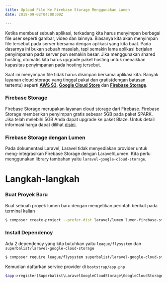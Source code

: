 ```yaml
---
title: Upload File Ke Firebase Storage Menggunakan Lumen
date: 2019-09-02T04:00:00Z

---
```

Ketika membuat sebuah aplikasi, terkadang kita harus menyimpan berbagai file user seperti gambar, video dan lainnya. Biasanya kita akan menyimpan file tersebut pada server bersama dengan aplikasi yang kita buat. Pada dasarnya ini bukan sebuah masalah, tapi semakin lama aplikasi berjalan penyimpanan pada server pun semakin besar. Jika menggunakan shared hosting, otomatis kita harus upgrade paket hosting untuk menaikkan kapasitas penyimpanan pada hosting tersebut.

Saat ini menyimpan file tidak harus disimpan bersama aplikasi kita. Banyak layanan cloud storage yang tinggal pakai dan gratis(dengan batasan tertentu) seperti [**AWS S3**](https://aws.amazon.com/s3/), [**Google Cloud Store**](https://cloud.google.com/storage/) dan [**Firebase Storage**](https://firebase.google.com/docs/storage).

### Firebase Storage

Firebase Storage merupakan layanan cloud storage dari Firebase. Firebase Storage memberikan penyimpan gratis sebesar 5GB pada paket SPARK. Jika telah melebihi 5GB Anda dapat upgrade ke paket Blaze. Untuk detail informasi harga dapat dilihat [disini](https://firebase.google.com/pricing).

### Firebase Storage dengan Lumen

Pada dokumentasi Laravel, Laravel tidak menyediakan provider untuk meng-integrasikan Firebase Storage dengan Laravel/Lumen. Kita perlu menggunakan library tambahan yaitu `laravel-google-cloud-storage`.

# Langkah-langkah

### Buat Proyek Baru

Buat sebuah proyek lumen baru dengan mengetikan perintah berikut pada terminal kalian

```bash
$ composer create-project --prefer-dist laravel/lumen lumen-firebase-storage
```

### Install Dependency

Ada 2 dependency yang kita butuhkan yaitu `league/flysystem` dan 
`superbalist/laravel-google-cloud-storage`

```bash
$ composer require league/flysystem superbalist/laravel-google-cloud-storage
```

Kemudian daftarkan service provider di `bootstrap/app.php`

```php
$app->register(Superbalist\LaravelGoogleCloudStorage\GoogleCloudStorageServiceProvider::class);
```